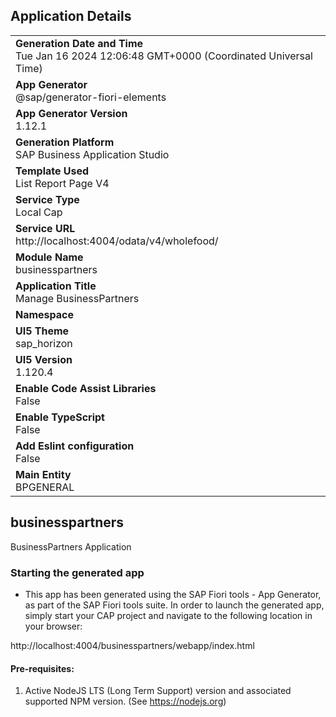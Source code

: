## Application Details
|               |
| ------------- |
|**Generation Date and Time**<br>Tue Jan 16 2024 12:06:48 GMT+0000 (Coordinated Universal Time)|
|**App Generator**<br>@sap/generator-fiori-elements|
|**App Generator Version**<br>1.12.1|
|**Generation Platform**<br>SAP Business Application Studio|
|**Template Used**<br>List Report Page V4|
|**Service Type**<br>Local Cap|
|**Service URL**<br>http://localhost:4004/odata/v4/wholefood/
|**Module Name**<br>businesspartners|
|**Application Title**<br>Manage BusinessPartners|
|**Namespace**<br>|
|**UI5 Theme**<br>sap_horizon|
|**UI5 Version**<br>1.120.4|
|**Enable Code Assist Libraries**<br>False|
|**Enable TypeScript**<br>False|
|**Add Eslint configuration**<br>False|
|**Main Entity**<br>BPGENERAL|

## businesspartners

BusinessPartners Application

### Starting the generated app

-   This app has been generated using the SAP Fiori tools - App Generator, as part of the SAP Fiori tools suite.  In order to launch the generated app, simply start your CAP project and navigate to the following location in your browser:

http://localhost:4004/businesspartners/webapp/index.html

#### Pre-requisites:

1. Active NodeJS LTS (Long Term Support) version and associated supported NPM version.  (See https://nodejs.org)


